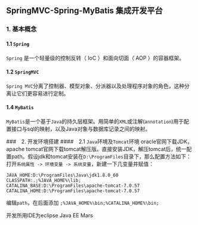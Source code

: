 ## SpringMVC-Spring-MyBatis 集成开发平台

### 1. 基本概念
#### 1.1 `Spring`
`Spring` 是一个轻量级的控制反转（ IoC ）和面向切面（ AOP ）的容器框架。

#### 1.2 `SpringMVC`
`Spring MVC`分离了控制器、模型对象、分派器以及处理程序对象的角色，这种分离让它们更容易进行定制。

#### 1.4 `MyBatis`
`MyBatis`是一个基于`Java`的持久层框架。用简单的`XML`或注解(`annotation`)用于配置接口与sql的映射，以及Java对象与数据库记录之间的映射。

###　2. 开发环境搭建
####　2.1 `Java`环境及`Tomcat`环境
oracle官网下载JDK，apache tomcat官网下载tomcat解压版。直接安装JDK，解压tomcat后，统一配置path。假设jdk和tomcat安装在`D:\ProgramFiles`目录下，那么配置方法如下：
打开`系统属性 -> 环境变量 -> 系统变量`，新建一下几变量并赋值：
```
JAVA_HOME:D:\ProgramFiles\Java\jdk1.8.0_60
CLASSPATH:.;%JAVA_HOME%\lib;
CATALINA_BASE:D:\ProgramFiles\apache-tomcat-7.0.57
CATALINA_HOME:D:\ProgramFiles\apache-tomcat-7.0.57
```

编辑`path`，在后面添加 `;%JAVA_HOME%\bin;%CATALINA_HOME%\bin;` 

开发所用IDE为eclipse Java EE Mars
